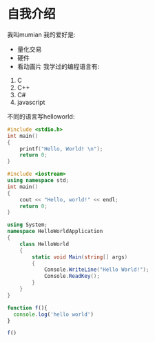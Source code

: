 # 自我介绍
我叫mumian
我的爱好是:
* 量化交易
* 硬件
* 看动画片
我学过的编程语言有:
1. C
2. C++
3. C#
4. javascript

不同的语言写helloworld:

```C
#include <stdio.h>
int main()
{
    printf("Hello, World! \n");
    return 0;
}
```

```C++
#include <iostream>
using namespace std;
int main()
{
    cout << "Hello, world!" << endl;
    return 0;
}
```
```C#
using System;
namespace HelloWorldApplication
{
    class HelloWorld
    {
        static void Main(string[] args)
        {
            Console.WriteLine("Hello World!");
            Console.ReadKey();
        }
    }
}
```
```javascript
function f(){
  console.log('hello world')
}

f()
```


